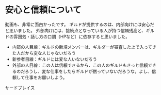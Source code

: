 # 安心と信頼について
動画も、非常に面白かったです。
ギルドが提供するのは、内部向けには安心だと思いました。
外部向けには、接続点となっている人が持つ信頼残高と、ギルドの雰囲気・話し方の口調（HPなど）に依存すると思いました。

- 内部の人目線：ギルドの新規メンバーは、ギルダーが審査した上で入ってきた人だから変な人じゃないだろう
- 新参者目線：ギルドには変な人いないだろう
- 外部の人目線：この人は信頼できるから、この人のギルドもきっと信頼できるのだろうし、変な仕事をしたらギルドが黙っていないだろうな。よし、信頼して仕事をお願いしよう。

サードプレイス